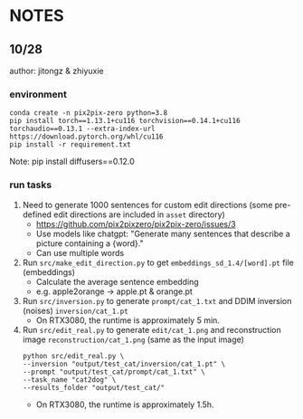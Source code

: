 # NOTES

## 10/28
author: jitongz & zhiyuxie
### environment
```
conda create -n pix2pix-zero python=3.8
pip install torch==1.13.1+cu116 torchvision==0.14.1+cu116 torchaudio==0.13.1 --extra-index-url https://download.pytorch.org/whl/cu116
pip install -r requirement.txt
```
Note:  pip install diffusers==0.12.0

### run tasks
1. Need to generate 1000 sentences for custom edit directions (some pre-defined edit directions are included in `asset` directory)
    * https://github.com/pix2pixzero/pix2pix-zero/issues/3
    * Use models like chatgpt: "Generate many sentences that describe a picture containing a {word}."
    * Can use multiple words
2. Run `src/make_edit_direction.py` to get `embeddings_sd_1.4/[word].pt` file (embeddings)
    * Calculate the average sentence embedding
    * e.g. apple2orange -> apple.pt & orange.pt 
3. Run `src/inversion.py` to generate `prompt/cat_1.txt` and DDIM inversion (noises) `inversion/cat_1.pt`
    * On RTX3080, the runtime is approximately 5 min.
4. Run `src/edit_real.py` to generate `edit/cat_1.png` and reconstruction image `reconstruction/cat_1.png` (same as the input image)
    ```
    python src/edit_real.py \
    --inversion "output/test_cat/inversion/cat_1.pt" \
    --prompt "output/test_cat/prompt/cat_1.txt" \
    --task_name "cat2dog" \
    --results_folder "output/test_cat/" 
    ```
    * On RTX3080, the runtime is approximately 1.5h.